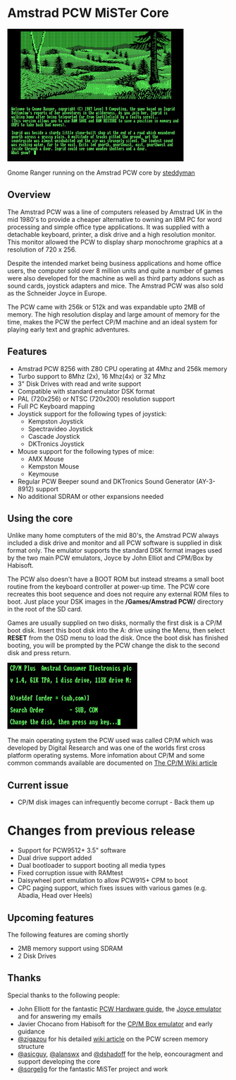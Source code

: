 # Amstrad PCW MiSTer Core
<img src="./docs/images/gnome.jpg" alt="Gnome Ranger" width="400" height="300">

Gnome Ranger running on the Amstrad PCW core by [steddyman](https://twitter.com/steddyman)
## Overview
The Amstrad PCW was a line of computers released by Amstrad UK in the mid 1980's to provide a cheaper alternative to owning an IBM PC for word processing and simple office type applications.  It was supplied with a detachable keyboard, printer, a disk drive and a high resolution monitor.  This monitor allowed the PCW to display sharp monochrome graphics at a resolution of 720 x 256.

Despite the intended market being business applications and home office users, the computer sold over 8 million units and quite a number of games were also developed for the machine as well as  third party addons such as sound cards, joystick adapters and mice.  The Amstrad PCW was also sold as the Schneider Joyce in Europe.

The PCW came with 256k or 512k and was expandable upto 2MB of memory.  The high resolution display and large amount of memory for the time, makes the PCW the perfect CP/M machine and an ideal system for playing early text and graphic adventures.

## Features
* Amstrad PCW 8256 with Z80 CPU operating at 4Mhz and 256k memory
* Turbo support to 8Mhz (2x), 16 Mhz(4x) or 32 Mhz
* 3" Disk Drives with read and write support
* Compatible with standard emulator DSK format
* PAL (720x256) or NTSC (720x200) resolution support
* Full PC Keyboard mapping
* Joystick support for the following types of joystick:
  * Kempston Joystick
  * Spectravideo Joystick
  * Cascade Joystick
  * DKTronics Joystick
* Mouse support for the following types of mice:
  * AMX Mouse
  * Kempston Mouse
  * Keymouse
* Regular PCW Beeper sound and DKTronics Sound Generator (AY-3-8912) support
* No additional SDRAM or other expansions needed
 

## Using the core

Unlike many home comptuters of the mid 80's, the Amstrad PCW always included a disk drive and monitor and all PCW software is supplied in disk format only.  The emulator supports the standard DSK format images used by the two main PCW emulators, Joyce by John Elliot and CPM/Box by Habisoft.

The PCW also doesn't have a BOOT ROM but instead streams a small boot routine from the keyboard controller at power-up time.  The PCW core recreates this boot sequence and does not require any external ROM files to boot.  Just place your DSK images in the **/Games/Amstrad PCW/** directory in the root of the SD card.

Games are usually supplied on two disks, normally the first disk is a CP/M boot disk.  Insert this boot disk into the A: drive using the Menu, then select **RESET** from the OSD menu to load the disk. Once the boot disk has finished booting, you will be prompted by the PCW change the disk to the second disk and press return.

![](./docs/images/change_disk.jpg)

The main operating system the PCW used was called CP/M which was developed by Digital Research and was one of the worlds first cross platform operating systems.   More infomation about CP/M and some common commands available are documented on [The CP/M Wiki article](https://en.wikipedia.org/wiki/CP/M)

## Current issue
* CP/M disk images can infrequently become corrupt - Back them up

# Changes from previous release
* Support for PCW9512+ 3.5" software
* Dual drive support added
* Dual bootloader to support booting all media types
* Fixed corruption issue with RAMtest
* Daisywheel port emulation to allow PCW915+ CPM to boot
* CPC paging support, which fixes issues with various games (e.g. Abadia, Head over Heels)

## Upcoming features
The following features are coming shortly
* 2MB memory support using SDRAM
* 2 Disk Drives

## Thanks
Special thanks to the following people:
* John Elliott for the fantastic [PCW Hardware guide](https://www.seasip.info/Unix/Joyce/hardware.pdf), the [Joyce emulator](https://www.seasip.info/Unix/Joyce/) and for answering my emails
* Javier Chocano from Habisoft for the [CP/M Box emulator](http://www.habisoft.com/pcw/) and early guidance
* [@zigazou](https://twitter.com/zigazou) for his detailed [wiki article](https://github.com/Zigazou/amstrad-pcw-technical-info/tree/master/video-memory) on the PCW screen memory structure
* [@asicguy](https://github.com/asicguy), [@alanswx](https://github.com/alanswx) and [@dshadoff](https://github.com/dshadoff) for the help, eoncouragment and support developing the core
* [@sorgelig](https://github.com/sorgelig) for the fantastic MiSTer project and work

